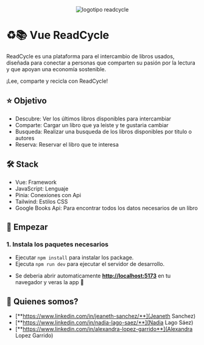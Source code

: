 
<div align="center">
  <img
    class="w-[60%] md:ml-20"
    src="../images/logo-read-cycle.svg"
    alt="logotipo readcycle"
  />
</div>

# ​♻️​📚 ​Vue ReadCycle

ReadCycle es una plataforma para el intercambio de libros usados, diseñada para conectar a personas que comparten su pasión por la lectura y que apoyan una economía sostenible.

¡Lee, comparte y recicla con ReadCycle!


## ⭐​ Objetivo

- Descubre: Ver los últimos libros disponibles para intercambiar
- Comparte: Cargar un libro que ya leiste y te gustaria cambiar
- Busqueda: Realizar una busqueda de los libros disponibles por titulo o autores
- Reserva: Reservar el libro que te interesa


## 🛠️ Stack

- Vue: Framework
- JavaScript: Lenguaje
- Pinia: Conexiones con Api
- Tailwind: Estilos CSS
- Google Books Api: Para encontrar todos los datos necesarios de un libro


## 🚀 Empezar

### 1. Instala los paquetes necesarios
- Ejecutar `npm install` para instalar los package.
- Ejecuta `npm run dev` para ejecutar el servidor de desarrollo.

* Se deberia abrir automaticamente [**http://localhost:5173**](http://localhost:5173/) en tu navegador y veras la app 🚀


## 🧞 Quienes somos?
- [**https://www.linkedin.com/in/jeaneth-sanchez/**](Jeaneth Sanchez)
- [**https://www.linkedin.com/in/nadia-lago-saez/**](Nadia Lago Sáez)
- [**https://www.linkedin.com/in/alexandra-lopez-garrido**](Alexandra Lopez Garrido)
